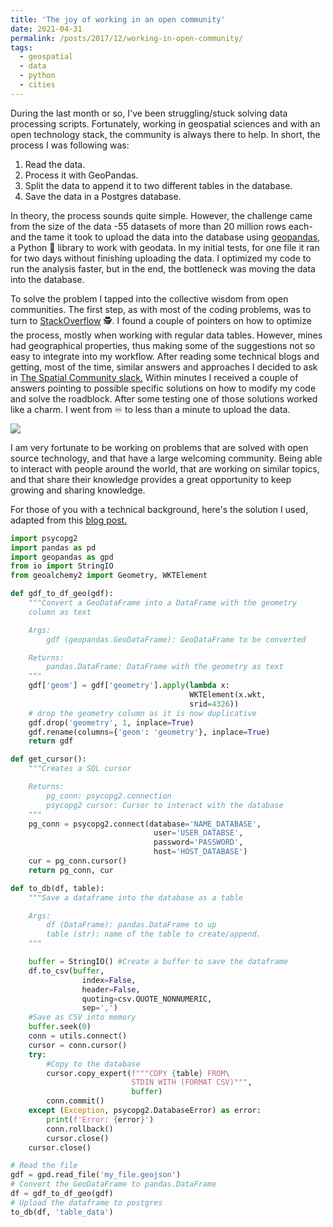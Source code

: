 ```yaml
---
title: 'The joy of working in an open community'
date: 2021-04-31
permalink: /posts/2017/12/working-in-open-community/
tags:
  - geospatial 
  - data
  - python
  - cities
---
```


During the last month or so, I've been struggling/stuck solving data processing scripts. Fortunately, working in geospatial sciences and with an open technology stack, the community is always there to help.
In short, the process I was following was:

1. Read the data.
2. Process it with GeoPandas.
3. Split the data to append it to two different tables in the database.
4. Save the data in a Postgres database.

In theory, the process sounds quite simple. However, the challenge came from the size of the data -55 datasets of more than 20 million rows each- and the tame it took to upload the data into the database using [geopandas](https://geopandas.org/en/stable/), a Python 🐍 library to work with geodata. In my initial tests, for one file it ran for two days without finishing uploading the data. I optimized my code to run the analysis faster, but in the end, the bottleneck was moving the data into the database.

To solve the problem I tapped into the collective wisdom from open communities. The first step, as with most of the coding problems, was to turn to [StackOverflow](https://stackoverflow.com/) 🕵️. I found a couple of pointers on how to optimize the process, mostly when working with regular data tables. However, mines had geographical properties, thus making some of the suggestions not so easy to integrate into my workflow.  After reading some technical blogs and getting, most of the time, similar answers and approaches I decided to ask in [The Spatial Community slack.](https://thespatialcommunity.slack.com/) Within minutes I received a couple of answers pointing to possible specific solutions on how to modify my code and solve the roadblock. After some testing one of those solutions worked like a charm. I went from ♾ to less than a minute to upload the data.

![]({{site.imgsurl}}geocode.png)

I am very fortunate to be working on problems that are solved with open source technology, and that have a large welcoming community. Being able to interact with people around the world, that are working on similar topics, and that share their knowledge provides a great opportunity to keep growing and sharing knowledge.

For those of you with a technical background, here's the solution I used, adapted from this [blog post.](https://naysan.ca/2020/06/21/pandas-to-postgresql-using-psycopg2-copy_from/)

```python
import psycopg2
import pandas as pd
import geopandas as gpd
from io import StringIO
from geoalchemy2 import Geometry, WKTElement

def gdf_to_df_geo(gdf):
    """Convert a GeoDataFrame into a DataFrame with the geometry
	column as text

    Args:
        gdf (geopandas.GeoDataFrame): GeoDataFrame to be converted

    Returns:
        pandas.DataFrame: DataFrame with the geometry as text 
    """    
    gdf['geom'] = gdf['geometry'].apply(lambda x:
										WKTElement(x.wkt, 
										srid=4326))
    # drop the geometry column as it is now duplicative
    gdf.drop('geometry', 1, inplace=True)
    gdf.rename(columns={'geom': 'geometry'}, inplace=True)
    return gdf

def get_cursor():
    """Creates a SQL cursor

    Returns:
        pg_conn: psycopg2.connection
        psycopg2 cursor: Cursor to interact with the database
    """
    pg_conn = psycopg2.connect(database='NAME_DATABASE',
								user='USER_DATABSE',
								password='PASSWORD',
								host='HOST_DATABASE')
    cur = pg_conn.cursor()
    return pg_conn, cur

def to_db(df, table):
    """Save a dataframe into the database as a table

    Args:
        df (DataFrame): pandas.DataFrame to up
        table (str): name of the table to create/append.
    """

    buffer = StringIO() #Create a buffer to save the dataframe
    df.to_csv(buffer,
				index=False,
				header=False,
				quoting=csv.QUOTE_NONNUMERIC,
				sep=',') 
    #Save as CSV into memory
    buffer.seek(0)
    conn = utils.connect()
    cursor = conn.cursor()
    try:
        #Copy to the database
        cursor.copy_expert(f"""COPY {table} FROM\
						   STDIN WITH (FORMAT CSV)""", 
						   buffer) 
        conn.commit()
    except (Exception, psycopg2.DatabaseError) as error:
        print(f'Error: {error}')
        conn.rollback()
        cursor.close()
    cursor.close()

# Read the file
gdf = gpd.read_file('my_file.geojson') 
# Convert the GeoDataFrame to pandas.DataFrame
df = gdf_to_df_geo(gdf) 
# Upload the dataframe to postgres
to_db(df, 'table_data')
```
